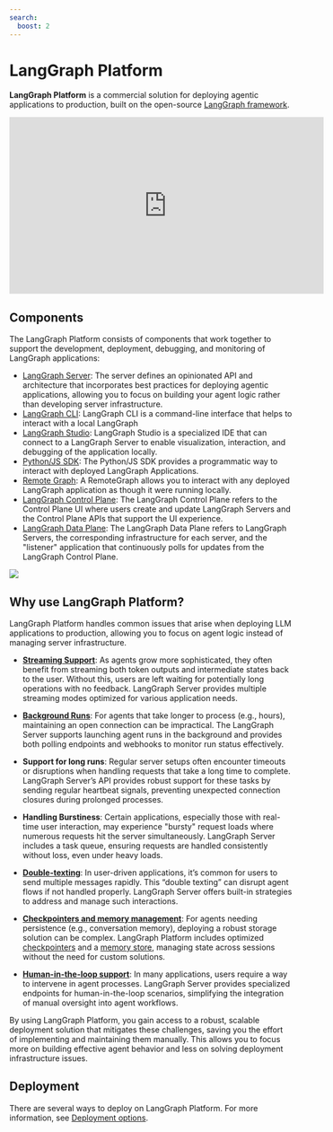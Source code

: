 ```yaml
---
search:
  boost: 2
---
```


# LangGraph Platform

**LangGraph Platform** is a commercial solution for deploying agentic applications to production, built on the open-source [LangGraph framework](../index.md).

<div align="center"><iframe width="560" height="315" src="https://www.youtube.com/embed/pfAQxBS5z88?si=XGS6Chydn6lhSO1S" title="What is LangGraph Platform?" frameborder="0" allow="accelerometer; autoplay; clipboard-write; encrypted-media; gyroscope; picture-in-picture; web-share" referrerpolicy="strict-origin-when-cross-origin" allowfullscreen></iframe></div>

## Components

The LangGraph Platform consists of components that work together to support the development, deployment, debugging, and monitoring of LangGraph applications:

- [LangGraph Server](./langgraph_server.md): The server defines an opinionated API and architecture that incorporates best practices for deploying agentic applications, allowing you to focus on building your agent logic rather than developing server infrastructure.
- [LangGraph CLI](./langgraph_cli.md): LangGraph CLI is a command-line interface that helps to interact with a local LangGraph
- [LangGraph Studio](./langgraph_studio.md): LangGraph Studio is a specialized IDE that can connect to a LangGraph Server to enable visualization, interaction, and debugging of the application locally.
- [Python/JS SDK](./sdk.md): The Python/JS SDK provides a programmatic way to interact with deployed LangGraph Applications.
- [Remote Graph](../how-tos/use-remote-graph.md): A RemoteGraph allows you to interact with any deployed LangGraph application as though it were running locally.
- [LangGraph Control Plane](./langgraph_control_plane.md): The LangGraph Control Plane refers to the Control Plane UI where users create and update LangGraph Servers and the Control Plane APIs that support the UI experience.
- [LangGraph Data Plane](./langgraph_data_plane.md): The LangGraph Data Plane refers to LangGraph Servers, the corresponding infrastructure for each server, and the "listener" application that continuously polls for updates from the LangGraph Control Plane.

![](img/lg_platform.png)

## Why use LangGraph Platform?

LangGraph Platform handles common issues that arise when deploying LLM applications to production, allowing you to focus on agent logic instead of managing server infrastructure.

- **[Streaming Support](../cloud/concepts/streaming.md)**: As agents grow more sophisticated, they often benefit from streaming both token outputs and intermediate states back to the user. Without this, users are left waiting for potentially long operations with no feedback. LangGraph Server provides multiple streaming modes optimized for various application needs.

- **[Background Runs](../cloud/how-tos/background_run.md)**: For agents that take longer to process (e.g., hours), maintaining an open connection can be impractical. The LangGraph Server supports launching agent runs in the background and provides both polling endpoints and webhooks to monitor run status effectively.
 
- **Support for long runs**: Regular server setups often encounter timeouts or disruptions when handling requests that take a long time to complete. LangGraph Server’s API provides robust support for these tasks by sending regular heartbeat signals, preventing unexpected connection closures during prolonged processes.

- **Handling Burstiness**: Certain applications, especially those with real-time user interaction, may experience "bursty" request loads where numerous requests hit the server simultaneously. LangGraph Server includes a task queue, ensuring requests are handled consistently without loss, even under heavy loads.

- **[Double-texting](../cloud/how-tos/interrupt_concurrent.md)**: In user-driven applications, it’s common for users to send multiple messages rapidly. This “double texting” can disrupt agent flows if not handled properly. LangGraph Server offers built-in strategies to address and manage such interactions.

- **[Checkpointers and memory management](persistence.md#checkpoints)**: For agents needing persistence (e.g., conversation memory), deploying a robust storage solution can be complex. LangGraph Platform includes optimized [checkpointers](persistence.md#checkpoints) and a [memory store](persistence.md#memory-store), managing state across sessions without the need for custom solutions.

- **[Human-in-the-loop support](../cloud/how-tos/human_in_the_loop_breakpoint.md)**: In many applications, users require a way to intervene in agent processes. LangGraph Server provides specialized endpoints for human-in-the-loop scenarios, simplifying the integration of manual oversight into agent workflows.

By using LangGraph Platform, you gain access to a robust, scalable deployment solution that mitigates these challenges, saving you the effort of implementing and maintaining them manually. This allows you to focus more on building effective agent behavior and less on solving deployment infrastructure issues.

## Deployment

There are several ways to deploy on LangGraph Platform. For more information, see [Deployment options](./deployment_options.md).
